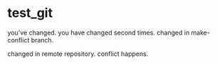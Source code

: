# test_git
you've changed.
you have changed second times.
changed in make-conflict branch.

changed in remote repository.
conflict happens.

